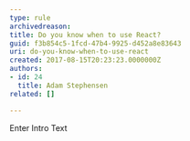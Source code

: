 ```yaml
---
type: rule
archivedreason: 
title: Do you know when to use React?
guid: f3b854c5-1fcd-47b4-9925-d452a8e83643
uri: do-you-know-when-to-use-react
created: 2017-08-15T20:23:23.0000000Z
authors:
- id: 24
  title: Adam Stephensen
related: []

---
```



Enter Intro Text
<br><excerpt class='endintro'></excerpt><br>



